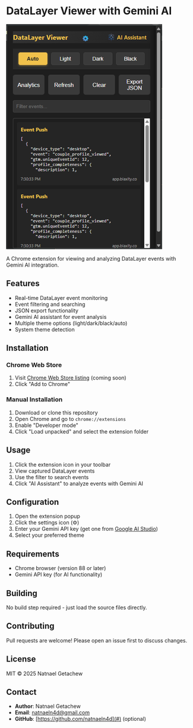 # DataLayer Viewer with Gemini AI

![Extension Screenshot](screenshot.png)

A Chrome extension for viewing and analyzing DataLayer events with Gemini AI integration.

## Features

- Real-time DataLayer event monitoring
- Event filtering and searching
- JSON export functionality
- Gemini AI assistant for event analysis
- Multiple theme options (light/dark/black/auto)
- System theme detection

## Installation

### Chrome Web Store

1. Visit [Chrome Web Store listing](#) (coming soon)
2. Click "Add to Chrome"

### Manual Installation

1. Download or clone this repository
2. Open Chrome and go to `chrome://extensions`
3. Enable "Developer mode"
4. Click "Load unpacked" and select the extension folder

## Usage

1. Click the extension icon in your toolbar
2. View captured DataLayer events
3. Use the filter to search events
4. Click "AI Assistant" to analyze events with Gemini AI

## Configuration

1. Open the extension popup
2. Click the settings icon (⚙️)
3. Enter your Gemini API key (get one from [Google AI Studio](https://ai.google.dev/))
4. Select your preferred theme

## Requirements

- Chrome browser (version 88 or later)
- Gemini API key (for AI functionality)

## Building

No build step required - just load the source files directly.

## Contributing

Pull requests are welcome! Please open an issue first to discuss changes.

## License

MIT © 2025 Natnael Getachew

## Contact

- **Author**: Natnael Getachew
- **Email**: [natnaeln4d@gmail.com](mailto:natnaeln4d@gmail.com)
- **GitHub**: [https://github.com/natnaeln4d](#) (optional)
